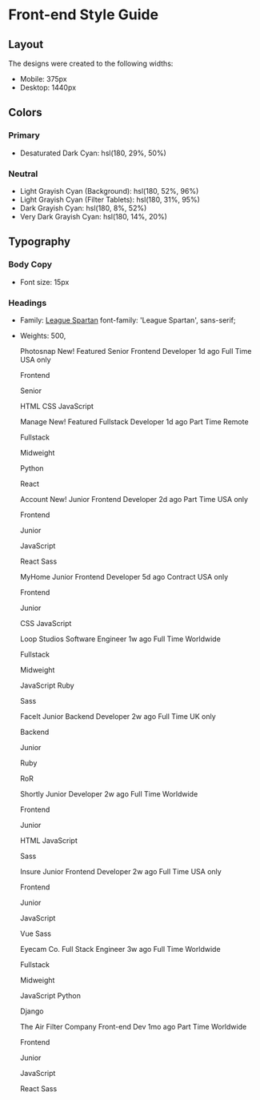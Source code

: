 # Front-end Style Guide

## Layout

The designs were created to the following widths:

- Mobile: 375px
- Desktop: 1440px

## Colors

### Primary

- Desaturated Dark Cyan: hsl(180, 29%, 50%)

### Neutral

- Light Grayish Cyan (Background): hsl(180, 52%, 96%)
- Light Grayish Cyan (Filter Tablets): hsl(180, 31%, 95%)
- Dark Grayish Cyan: hsl(180, 8%, 52%)
- Very Dark Grayish Cyan: hsl(180, 14%, 20%)

## Typography

### Body Copy

- Font size: 15px

### Headings

- Family: [League Spartan](https://fonts.google.com/specimen/League+Spartan)
  font-family: 'League Spartan', sans-serif;

- Weights: 500,

  <!-- Item Start -->

  Photosnap
  New!
  Featured
  Senior Frontend Developer
  1d ago
  Full Time
  USA only
  <!-- Role -->

  Frontend
  <!-- Level -->

  Senior
  <!-- Languages -->

  HTML
  CSS
  JavaScript
  <!-- Item End -->

  <!-- Item Start -->

  Manage
  New!
  Featured
  Fullstack Developer
  1d ago
  Part Time
  Remote
  <!-- Role -->

  Fullstack
  <!-- Level -->

  Midweight
  <!-- Languages -->

  Python
  <!-- Tools -->

  React
  <!-- Item End -->

  <!-- Item Start -->

  Account
  New!
  Junior Frontend Developer
  2d ago
  Part Time
  USA only
  <!-- Role -->

  Frontend
  <!-- Level -->

  Junior
  <!-- Languages -->

  JavaScript
  <!-- Tools -->

  React
  Sass
  <!-- Item End -->

  <!-- Item Start -->

  MyHome
  Junior Frontend Developer
  5d ago
  Contract
  USA only
  <!-- Role -->

  Frontend
  <!-- Level -->

  Junior
  <!-- Languages -->

  CSS
  JavaScript
  <!-- Item End -->

  <!-- Item Start -->

  Loop Studios
  Software Engineer
  1w ago
  Full Time
  Worldwide
  <!-- Role -->

  Fullstack
  <!-- Level -->

  Midweight
  <!-- Languages -->

  JavaScript
  Ruby
  <!-- Tools -->

  Sass
  <!-- Item End -->

  <!-- Item Start -->

  FaceIt
  Junior Backend Developer
  2w ago
  Full Time
  UK only
  <!-- Role -->

  Backend
  <!-- Level -->

  Junior
  <!-- Languages -->

  Ruby
  <!-- Tools -->

  RoR
  <!-- Item End -->

  <!-- Item Start -->

  Shortly
  Junior Developer
  2w ago
  Full Time
  Worldwide
  <!-- Role -->

  Frontend
  <!-- Level -->

  Junior
  <!-- Languages -->

  HTML
  JavaScript
  <!-- Tools -->

  Sass
  <!-- Item End -->

  <!-- Item Start -->

  Insure
  Junior Frontend Developer
  2w ago
  Full Time
  USA only
  <!-- Role -->

  Frontend
  <!-- Level -->

  Junior
  <!-- Languages -->

  JavaScript
  <!-- Tools -->

  Vue
  Sass
  <!-- Item End -->

  <!-- Item Start -->

  Eyecam Co.
  Full Stack Engineer
  3w ago
  Full Time
  Worldwide
  <!-- Role -->

  Fullstack
  <!-- Level -->

  Midweight
  <!-- Languages -->

  JavaScript
  Python
  <!-- Tools -->

  Django
  <!-- Item End -->

  <!-- Item Start -->

  The Air Filter Company
  Front-end Dev
  1mo ago
  Part Time
  Worldwide
  <!-- Role -->

  Frontend
  <!-- Level -->

  Junior
  <!-- Languages -->

  JavaScript
  <!-- Tools -->

  React
  Sass
  <!-- Item End -->

